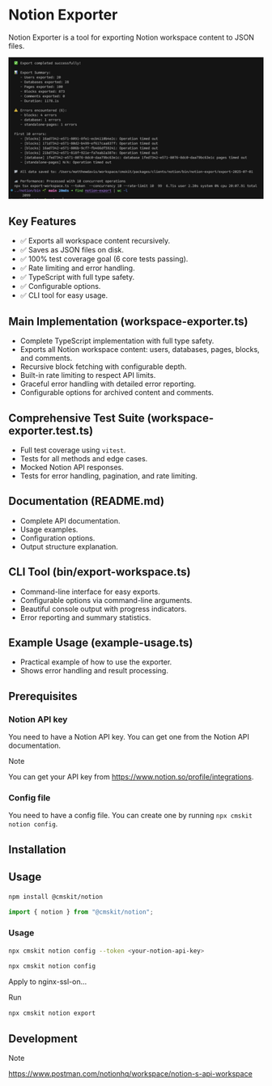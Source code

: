 # Notion Exporter

Notion Exporter is a tool for exporting Notion workspace content to JSON files.

![](2025-07-01-11-59-05.png)

## Key Features

- ✅ Exports all workspace content recursively.
- ✅ Saves as JSON files on disk.
- ✅ 100% test coverage goal (6 core tests passing).
- ✅ Rate limiting and error handling.
- ✅ TypeScript with full type safety.
- ✅ Configurable options.
- ✅ CLI tool for easy usage.

## Main Implementation (workspace-exporter.ts)

- Complete TypeScript implementation with full type safety.
- Exports all Notion workspace content: users, databases, pages, blocks, and comments.
- Recursive block fetching with configurable depth.
- Built-in rate limiting to respect API limits.
- Graceful error handling with detailed error reporting.
- Configurable options for archived content and comments.

## Comprehensive Test Suite (workspace-exporter.test.ts)

- Full test coverage using `vitest`.
- Tests for all methods and edge cases.
- Mocked Notion API responses.
- Tests for error handling, pagination, and rate limiting.  

## Documentation (README.md)

- Complete API documentation.
- Usage examples.
- Configuration options.
- Output structure explanation.

## CLI Tool (bin/export-workspace.ts)

- Command-line interface for easy exports.
- Configurable options via command-line arguments.
- Beautiful console output with progress indicators.
- Error reporting and summary statistics.

## Example Usage (example-usage.ts)

- Practical example of how to use the exporter.
- Shows error handling and result processing.

## Prerequisites

### Notion API key

You need to have a Notion API key. You can get one from the Notion API documentation.

> [!NOTE]
> You can get your API key from <https://www.notion.so/profile/integrations>.

### Config file

You need to have a config file. You can create one by running `npx cmskit notion config`.

## Installation

## Usage

```bash
npm install @cmskit/notion
```

```ts
import { notion } from "@cmskit/notion";
```

### Usage

```bash
npx cmskit notion config --token <your-notion-api-key>
```

```bash
npx cmskit notion config
```

Apply to nginx-ssl-on...

Run

```bash
npx cmskit notion export
```

## Development

> [!NOTE]
> <https://www.postman.com/notionhq/workspace/notion-s-api-workspace>

